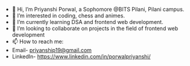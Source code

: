 - 👋 Hi, I’m Priyanshi Porwal, a Sophomore @BITS Pilani, Pilani campus.
- 👀 I’m interested in coding, chess and animes.
- 🌱 I’m currently learning DSA and frontend web development.
- 💞️ I’m looking to collaborate on projects in the field of frontend web development
- 📫 How to reach me: 
- Email- priyanship19@gmail.com
- LinkedIn- https://www.linkedin.com/in/porwalpriyanshi/

